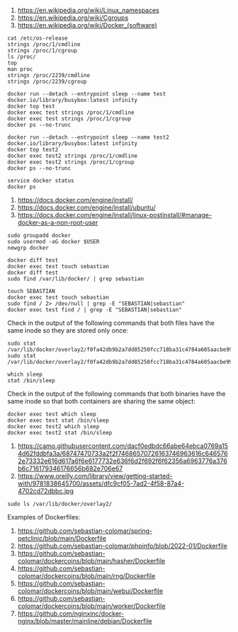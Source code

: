 1. https://en.wikipedia.org/wiki/Linux_namespaces
2. https://en.wikipedia.org/wiki/Cgroups
3. https://en.wikipedia.org/wiki/Docker_(software)
```
cat /etc/os-release
strings /proc/1/cmdline
strings /proc/1/cgroup
ls /proc/
top
man proc
strings /proc/2239/cmdline
strings /proc/2239/cgroup
```
```
docker run --detach --entrypoint sleep --name test docker.io/library/busybox:latest infinity
docker top test
docker exec test strings /proc/1/cmdline
docker exec test strings /proc/1/cgroup
docker ps --no-trunc
```
```
docker run --detach --entrypoint sleep --name test2 docker.io/library/busybox:latest infinity
docker top test2
docker exec test2 strings /proc/1/cmdline
docker exec test2 strings /proc/1/cgroup
docker ps --no-trunc
```
```
service docker status
docker ps
```
1. https://docs.docker.com/engine/install/
2. https://docs.docker.com/engine/install/ubuntu/
3. https://docs.docker.com/engine/install/linux-postinstall/#manage-docker-as-a-non-root-user
```
sudo groupadd docker
sudo usermod -aG docker $USER
newgrp docker
```
```
docker diff test
docker exec test touch sebastian
docker diff test
sudo find /var/lib/docker/ | grep sebastian
```
```
touch SEBASTIAN
docker exec test touch sebastian
sudo find / 2> /dev/null | grep -E "SEBASTIAN|sebastian"
docker exec test find / | grep -E "SEBASTIAN|sebastian"
```
Check in the output of the following commands that both files have the same inode so they are stored only once:
```
sudo stat /var/lib/docker/overlay2/f0fa42db9b2a7dd85250fcc718ba31c4784a605aacbe99b325ff89dc9408ce6f/diff/sebastian
sudo stat /var/lib/docker/overlay2/f0fa42db9b2a7dd85250fcc718ba31c4784a605aacbe99b325ff89dc9408ce6f/merged/sebastian
```
```
which sleep
stat /bin/sleep
```
Check in the output of the following commands that both binaries have the same inode so that both containers are sharing the same object:
```
docker exec test which sleep
docker exec test stat /bin/sleep
docker exec test2 which sleep
docker exec test2 stat /bin/sleep
```
1. https://camo.githubusercontent.com/dacf0edbdc66abe64ebca0769a154d62fddbfa3a/68747470733a2f2f74686570726163746963616c6465762e73332e616d617a6f6e6177732e636f6d2f692f6f62356a6963776a376b6c716179346176656b682e706e67
2. https://www.oreilly.com/library/view/getting-started-with/9781838645700/assets/dfc9cf05-7ad2-4f58-87a4-4702cd72dbbc.jpg
```
sudo ls /var/lib/docker/overlay2/
```
Examples of Dockerfiles:
1. https://github.com/sebastian-colomar/spring-petclinic/blob/main/Dockerfile
2. https://github.com/sebastian-colomar/phpinfo/blob/2022-01/Dockerfile
3. https://github.com/sebastian-colomar/dockercoins/blob/main/hasher/Dockerfile
4. https://github.com/sebastian-colomar/dockercoins/blob/main/rng/Dockerfile
5. https://github.com/sebastian-colomar/dockercoins/blob/main/webui/Dockerfile
6. https://github.com/sebastian-colomar/dockercoins/blob/main/worker/Dockerfile
7. https://github.com/nginxinc/docker-nginx/blob/master/mainline/debian/Dockerfile
